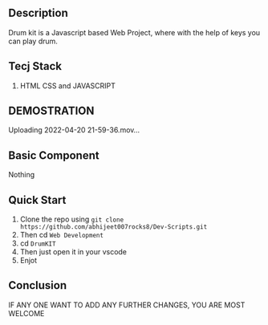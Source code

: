 ## Description
Drum kit is a Javascript based Web Project, where with the help of keys you can play drum.

## Tecj Stack
1. HTML CSS and JAVASCRIPT

## DEMOSTRATION


Uploading 2022-04-20 21-59-36.mov…




## Basic Component
Nothing 

## Quick Start
1. Clone the repo using `git clone https://github.com/abhijeet007rocks8/Dev-Scripts.git`
2. Then cd `Web Development`
3. cd `DrumKIT`
4. Then just open it in your vscode
5. Enjot

## Conclusion

IF ANY ONE WANT TO ADD ANY FURTHER CHANGES, YOU ARE MOST WELCOME
